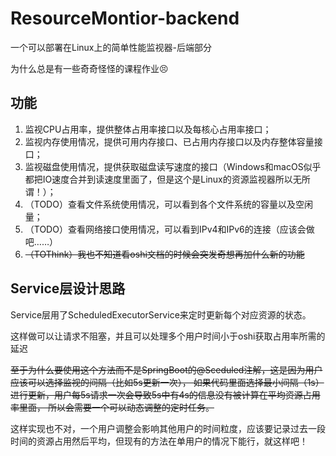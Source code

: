 # ResourceMontior-backend

一个可以部署在Linux上的简单性能监视器-后端部分

为什么总是有一些奇奇怪怪的课程作业😣

## 功能

1. 监视CPU占用率，提供整体占用率接口以及每核心占用率接口；
2. 监视内存使用情况，提供可用内存接口、已占用内存接口以及内存整体容量接口；
3. 监视磁盘使用情况，提供获取磁盘读写速度的接口（Windows和macOS似乎都把IO速度合并到读速度里面了，但是这个是Linux的资源监视器所以无所谓！）；
4. （TODO）查看文件系统使用情况，可以看到各个文件系统的容量以及空闲量；
5. （TODO）查看网络接口使用情况，可以看到IPv4和IPv6的连接（应该会做吧……）
6. ~~（TOThink）我也不知道看oshi文档的时候会突发奇想再加什么新的功能~~

## Service层设计思路

Service层用了ScheduledExecutorService来定时更新每个对应资源的状态。

这样做可以让请求不阻塞，并且可以处理多个用户时间小于oshi获取占用率所需的延迟

~~至于为什么要使用这个方法而不是SpringBoot的@Sceduled注解，这是因为用户应该可以选择监视的间隔（比如5s更新一次），
如果代码里面选择最小间隔（1s）进行更新，用户每5s请求一次会导致5s中有4s的信息没有被计算在平均资源占用率里面，
所以会需要一个可以动态调整的定时任务。~~

这样实现也不对，一个用户调整会影响其他用户的时间粒度，应该要记录过去一段时间的资源占用然后平均，但现有的方法在单用户的情况下能行，就这样吧！